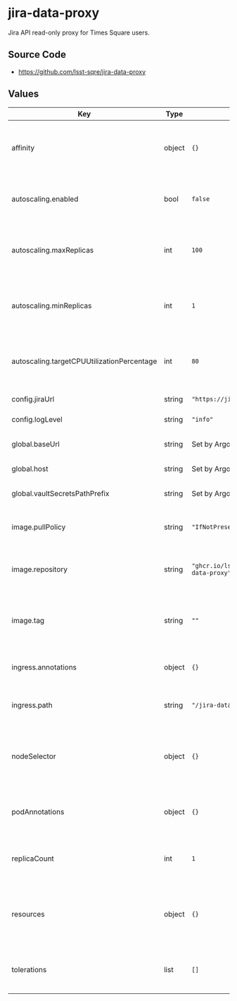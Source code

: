 # jira-data-proxy

Jira API read-only proxy for Times Square users.

## Source Code

* <https://github.com/lsst-sqre/jira-data-proxy>

## Values

| Key | Type | Default | Description |
|-----|------|---------|-------------|
| affinity | object | `{}` | Affinity rules for the jira-data-proxy deployment pod |
| autoscaling.enabled | bool | `false` | Enable autoscaling of jira-data-proxy deployment |
| autoscaling.maxReplicas | int | `100` | Maximum number of jira-data-proxy deployment pods |
| autoscaling.minReplicas | int | `1` | Minimum number of jira-data-proxy deployment pods |
| autoscaling.targetCPUUtilizationPercentage | int | `80` | Target CPU utilization of jira-data-proxy deployment pods |
| config.jiraUrl | string | `"https://jira.lsstcorp.org/"` | Jira base URL |
| config.logLevel | string | `"info"` | Logging level |
| global.baseUrl | string | Set by Argo CD | Base URL for the environment |
| global.host | string | Set by Argo CD | Host name for ingress |
| global.vaultSecretsPathPrefix | string | Set by Argo CD | Base path for Vault secrets |
| image.pullPolicy | string | `"IfNotPresent"` | Pull policy for the jira-data-proxy image |
| image.repository | string | `"ghcr.io/lsst-sqre/jira-data-proxy"` | Image to use in the jira-data-proxy deployment |
| image.tag | string | `""` | Overrides the image tag whose default is the chart appVersion. |
| ingress.annotations | object | `{}` | Additional annotations for the ingress rule |
| ingress.path | string | `"/jira-data-proxy"` | Path prefix where jira-data-proxy is served |
| nodeSelector | object | `{}` | Node selection rules for the jira-data-proxy deployment pod |
| podAnnotations | object | `{}` | Annotations for the jira-data-proxy deployment pod |
| replicaCount | int | `1` | Number of web deployment pods to start |
| resources | object | `{}` | Resource limits and requests for the jira-data-proxy deployment pod |
| tolerations | list | `[]` | Tolerations for the jira-data-proxy deployment pod |
